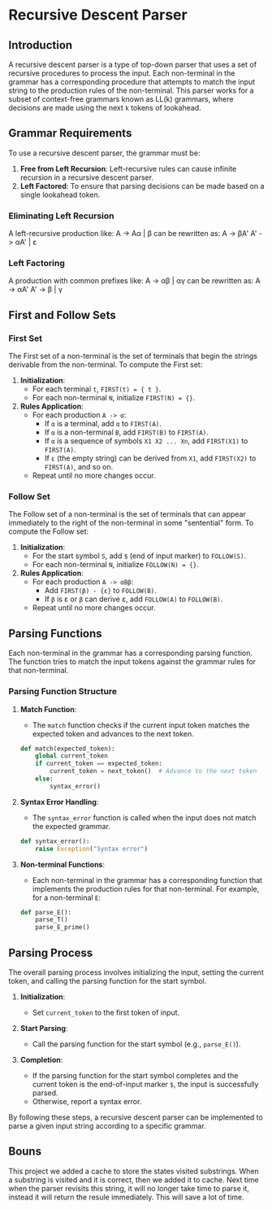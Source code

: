 # Recursive Descent Parser

## Introduction

A recursive descent parser is a type of top-down parser that uses a set of recursive procedures to process the input. Each non-terminal in the grammar has a corresponding procedure that attempts to match the input string to the production rules of the non-terminal. This parser works for a subset of context-free grammars known as LL(k) grammars, where decisions are made using the next `k` tokens of lookahead.

## Grammar Requirements

To use a recursive descent parser, the grammar must be:

1. **Free from Left Recursion**: Left-recursive rules can cause infinite recursion in a recursive descent parser.
2. **Left Factored**: To ensure that parsing decisions can be made based on a single lookahead token.

### Eliminating Left Recursion

A left-recursive production like:
A -> Aα | β
can be rewritten as:
A -> βA'
A' -> αA' | ε


### Left Factoring

A production with common prefixes like:
A -> αβ | αγ
can be rewritten as:
A -> αA'
A' -> β | γ


## First and Follow Sets

### First Set

The First set of a non-terminal is the set of terminals that begin the strings derivable from the non-terminal. To compute the First set:

1. **Initialization**:
    - For each terminal `t`, `FIRST(t) = { t }`.
    - For each non-terminal `N`, initialize `FIRST(N) = {}`.
2. **Rules Application**:
    - For each production `A -> α`:
        - If `α` is a terminal, add `α` to `FIRST(A)`.
        - If `α` is a non-terminal `B`, add `FIRST(B)` to `FIRST(A)`.
        - If `α` is a sequence of symbols `X1 X2 ... Xn`, add `FIRST(X1)` to `FIRST(A)`.
        - If `ε` (the empty string) can be derived from `X1`, add `FIRST(X2)` to `FIRST(A)`, and so on.
    - Repeat until no more changes occur.

### Follow Set

The Follow set of a non-terminal is the set of terminals that can appear immediately to the right of the non-terminal in some "sentential" form. To compute the Follow set:

1. **Initialization**:
    - For the start symbol `S`, add `$` (end of input marker) to `FOLLOW(S)`.
    - For each non-terminal `N`, initialize `FOLLOW(N) = {}`.
2. **Rules Application**:
    - For each production `A -> αBβ`:
        - Add `FIRST(β) - {ε}` to `FOLLOW(B)`.
        - If `β` is ε or `β` can derive ε, add `FOLLOW(A)` to `FOLLOW(B)`.
    - Repeat until no more changes occur.

## Parsing Functions

Each non-terminal in the grammar has a corresponding parsing function. The function tries to match the input tokens against the grammar rules for that non-terminal.

### Parsing Function Structure

1. **Match Function**:
    - The `match` function checks if the current input token matches the expected token and advances to the next token.
    ```python
    def match(expected_token):
        global current_token
        if current_token == expected_token:
            current_token = next_token()  # Advance to the next token
        else:
            syntax_error()
    ```

2. **Syntax Error Handling**:
    - The `syntax_error` function is called when the input does not match the expected grammar.
    ```python
    def syntax_error():
        raise Exception("Syntax error")
    ```

3. **Non-terminal Functions**:
    - Each non-terminal in the grammar has a corresponding function that implements the production rules for that non-terminal. For example, for a non-terminal `E`:
    ```python
    def parse_E():
        parse_T()
        parse_E_prime()
    ```

## Parsing Process

The overall parsing process involves initializing the input, setting the current token, and calling the parsing function for the start symbol.

1. **Initialization**:
    - Set `current_token` to the first token of input.

2. **Start Parsing**:
    - Call the parsing function for the start symbol (e.g., `parse_E()`).

3. **Completion**:
    - If the parsing function for the start symbol completes and the current token is the end-of-input marker `$`, the input is successfully parsed.
    - Otherwise, report a syntax error.

By following these steps, a recursive descent parser can be implemented to parse a given input string according to a specific grammar.

## Bouns
This project we added a cache to store the states visited substrings. When a substring is visited and it is correct, then we added it to cache. Next time when the parser revisits this
string, it will no longer take time to parse it, instead it will return the resule immediately. 
This will save a lot of time. 